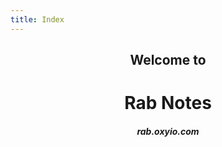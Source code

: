 ```yaml
---
title: Index
---
```


<center>
  <h2>
    Welcome to
  </h2>
  <h1>
    Rab Notes
  </h1>
  <h5>
    rab.oxyio.com
  </h5>
</center>




